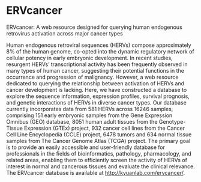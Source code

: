 # ERVcancer
ERVcancer: A web resource designed for querying human endogenous retrovirus activation across major cancer types

Human endogenous retroviral sequences (HERVs) compose approximately 8% of the human genome, co-opted into the dynamic regulatory network of cellular potency in early embryonic development. In recent studies, resurgent HERVs’ transcriptional activity has been frequently observed in many types of human cancer, suggesting their potential functions in the occurrence and progression of malignancy. However, a web resource dedicated to querying the relationship between activation of HERVs and cancer development is lacking. Here, we have constructed a database to explore the sequence information, expression profiles, survival prognosis, and genetic interactions of HERVs in diverse cancer types. Our database currently incorporates data from 581 HERVs across 16246 samples, comprising 151 early embryonic samples from the Gene Expression Omnibus (GEO) database, 8051 human adult tissues from the Genotype-Tissue Expression (GTEx) project, 932 cancer cell lines from the Cancer Cell Line Encyclopedia (CCLE) project, 6478 tumors and 634 normal tissue samples from The Cancer Genome Atlas (TCGA) project. The primary goal is to provide an easily accessible and user-friendly database for professionals in the fields of bioinformatics, pathology, pharmacology, and related areas, enabling them to efficiently screen the activity of HERVs of interest in normal and cancerous tissues and evaluate the clinical relevance. The ERVcancer database is available at http://kyuanlab.com/ervcancer/.

